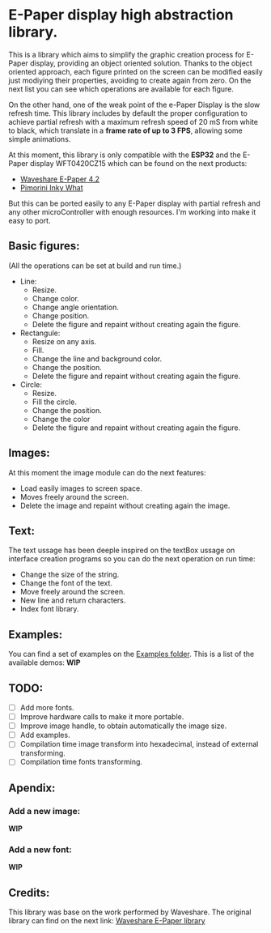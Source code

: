 # E-Paper display high abstraction library.

This is a library which aims to simplify the graphic creation process for E-Paper display, providing an object oriented solution.
Thanks to the object oriented approach, each figure printed on the screen can be modified easily just modiying their properties, avoiding to create again from zero.
On the next list you can see which operations are available for each figure.

On the other hand, one of the weak point of the e-Paper Display is the slow refresh time. This library includes by default the proper configuration to achieve partial refresh with a maximum refresh speed of 20 mS from white to black, which translate in a **frame rate of up to 3 FPS**, allowing some simple animations.

At this moment, this library is only compatible with the **ESP32** and the E-Paper display WFT0420CZ15 which can be found on the next products:
- [Waveshare E-Paper 4.2](https://www.waveshare.com/wiki/4.2inch_e-Paper_Module)
- [Pimorini Inky What](https://www.adafruit.com/product/4142)

But this can be ported easily to any E-Paper display with partial refresh and any other microController with enough resources. I'm working into make it easy to port.

## Basic figures:
(All the operations can be set at build and run time.)

- Line:
    - Resize.
    - Change color.
    - Change angle orientation.
    - Change position.
    - Delete the figure and repaint without creating again the figure.
- Rectangule:
    - Resize on any axis.
    - Fill.
    - Change the line and background color.
    - Change the position.
    - Delete the figure and repaint without creating again the figure.
- Circle:
    - Resize.
    - Fill the circle.
    - Change the position.
    - Change the color
    - Delete the figure and repaint without creating again the figure.

## Images:

At this moment the image module can do the next features:
- Load easily images to screen space.
- Moves freely around the screen.
- Delete the image and repaint without creating again the image.

## Text:
The text ussage has been deeple inspired on the textBox ussage on interface creation programs so you can do the next operation on run time:
- Change the size of the string.
- Change the font of the text.
- Move freely around the screen.
- New line and return characters.
- Index font library.

## Examples:
You can find a set of examples on the [Examples folder](Examples).
This is a list of the available demos:
**WIP**

## TODO:

- [ ] Add more fonts.
- [ ] Improve hardware calls to make it more portable.
- [ ] Improve image handle, to obtain automatically the image size.
- [ ] Add examples.
- [ ] Compilation time image transform into hexadecimal, instead of external transforming.
- [ ] Compilation time fonts transforming.

## Apendix:
### Add a new image:
**WIP**
### Add a new font:
**WIP**

## Credits:

This library was base on the work performed by Waveshare. The original library can find on the next link: [Waveshare E-Paper library](https://github.com/waveshare/e-Paper)

